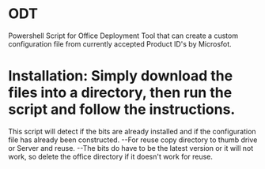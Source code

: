 # ODT
Powershell Script for Office Deployment Tool that can create a custom configuration file from currently accepted Product ID's by Microsfot.

# Installation: Simply download the files into a directory, then run the script and follow the instructions.
This script will detect if the bits are already installed and if the configuration file has already been constructed.
--For reuse copy directory to thumb drive or Server and reuse.
--The bits do have to be the latest version or it will not work, so delete the office directory if it doesn't work for reuse.
